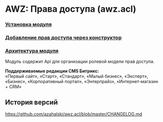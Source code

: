 # AWZ: Права доступа (awz.acl)

### [Установка модуля](https://github.com/azahalski/awz.acl/tree/main/docs/install.md)
### [Добавление прав доступа через конструктор](https://github.com/azahalski/awz.acl/tree/main/docs/right.md)
### [Архитектура модуля](https://github.com/azahalski/awz.acl/tree/main/docs/arch.md)

<!-- desc-start -->

Модуль содержит Api для организации ролевой модели прав доступа.

**Поддерживаемые редакции CMS Битрикс:**<br>
«Первый сайт», «Старт», «Стандарт», «Малый бизнес», «Эксперт», «Бизнес», «Корпоративный портал», «Энтерпрайз», «Интернет-магазин + CRM»

<!-- desc-end -->

<!-- cl-start -->
## История версий

https://github.com/azahalski/awz.acl/blob/master/CHANGELOG.md

<!-- cl-end -->